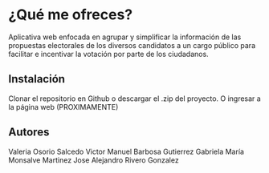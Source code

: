 # ¿Qué me ofreces?
Aplicativa web enfocada en agrupar y simplificar la información de las propuestas electorales de los diversos candidatos a un cargo público para facilitar e incentivar la votación por parte de los ciudadanos.

## Instalación
Clonar el repositorio en Github o descargar el .zip del proyecto. O ingresar a la página web (PROXIMAMENTE)

## Autores
Valeria Osorio Salcedo
Victor Manuel Barbosa Gutierrez
Gabriela María Monsalve Martinez
Jose Alejandro Rivero Gonzalez